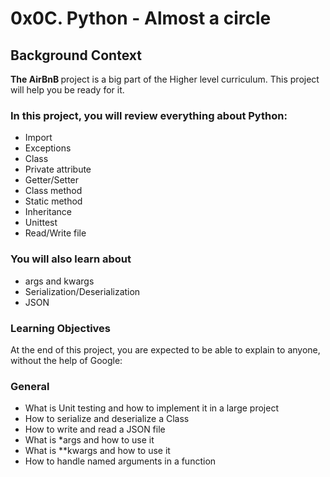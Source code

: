 # 0x0C. Python - Almost a circle

## Background Context

<p><strong>The AirBnB </strong>project is a big part of the Higher level curriculum. This project will help you be ready for it.</p>

### In this project, you will review everything about Python:

- Import
- Exceptions
- Class
- Private attribute
- Getter/Setter
- Class method
- Static method
- Inheritance
- Unittest
- Read/Write file

### You will also learn about

- args and kwargs
- Serialization/Deserialization
- JSON

### Learning Objectives

At the end of this project, you are expected to be able to explain to anyone, without the help of Google:

### General

- What is Unit testing and how to implement it in a large project
- How to serialize and deserialize a Class
- How to write and read a JSON file
- What is \*args and how to use it
- What is \*\*kwargs and how to use it
- How to handle named arguments in a function
